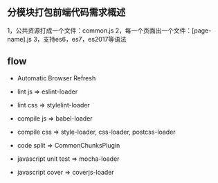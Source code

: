 ## 分模块打包前端代码需求概述
1，公共资源打成一个文件：common.js
2，每一个页面出一个文件：[page-name].js
3，支持es6，es7，es2017等语法

## flow
- Automatic Browser Refresh 
- lint js => eslint-loader
- lint css => stylelint-loader
- compile js => babel-loader
- compile css => style-loader, css-loader, postcss-loader
- code split => CommonChunksPlugin

- javascript unit test => mocha-loader
- javascript cover => coverjs-loader


